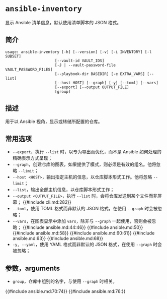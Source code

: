 # `ansible-inventory`

显示 Ansible 清单信息，默认使用清单脚本的 JSON 格式。

## 简介

```console
usage: ansible-inventory [-h] [--version] [-v] [-i INVENTORY] [-l SUBSET]
                      [--vault-id VAULT_IDS]
                      [-J | --vault-password-file VAULT_PASSWORD_FILES]
                      [--playbook-dir BASEDIR] [-e EXTRA_VARS] [--list]
                      [--host HOST] [--graph] [-y] [--toml] [--vars]
                      [--export] [--output OUTPUT_FILE]
                      [group]
```

## 描述

用于以 Ansible 视角，显示或转储所配置的仓库。

## 常用选项

- `--export`，执行 `--list` 时，以专为导出而优化，而不是 Ansible 如何处理的精确表示方式呈现；
- `--graph`，创建仓库的图表，如果提供了模式，则必须是有效的组名。他将忽略 `--limit`；
- `--host <HOST>`，输出指定主机的信息，以仓库脚本形式工作。他将忽略 `--limit`；
- `--list`，输出全部主机信息，以仓库脚本形式工作；
- `--output <OUTPUT_FILE>`，执行 `--list` 时，会将仓库发送到某个文件而非屏幕；
{{#include cli.md:282}}
- `--toml`，使用 TOML 格式而非默认的 JSON 格式，在使用 `--graph` 时会被忽略；
- `--vars`，在图表显示中添加 `vars`，除非与 `--graph` 一起使用，否则会被忽略；
{{#include ansible.md:44:46}}
{{#include ansible.md:50}}
{{#include ansible.md:58}}
{{#include ansible.md:60:61}}
{{#include ansible.md:63}}
{{#include ansible.md:68}}
- `-y, --yaml`，使用 YAML 格式而非默认的 JSON 格式，在使用 `--graph` 时会被忽略；


## 参数，arguments

- `group`，仓库中组别的名字，与使用 `--graph` 时相关。


{{#include ansible.md:70:74}}
{{#include ansible.md:76:}}
